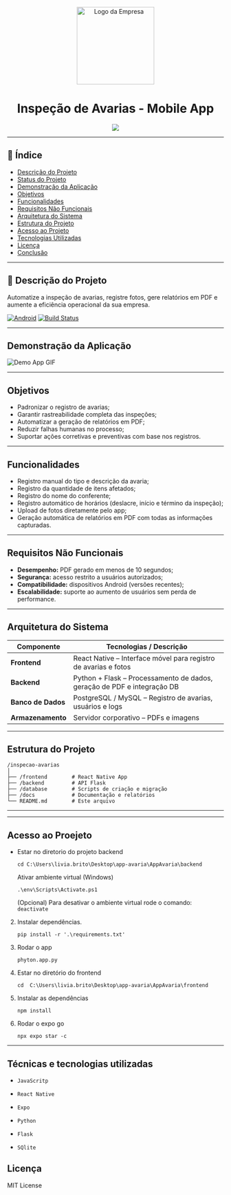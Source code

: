 <p align="center">
  <img src="http://www.uaga.com.br/wp-content/uploads/2020/09/Logo-site.png" alt="Logo da Empresa" width="180">
</p>

<h1 align="center">Inspeção de Avarias - Mobile App</h1>

<p align="center">
  <img loading="lazy" src="http://img.shields.io/static/v1?label=STATUS&message=EM%20DESENVOLVIMENTO&color=GREEN&style=for-the-badge"/>
</p>

---

## 📌 Índice

- [Descrição do Projeto](#descrição-do-projeto)
- [Status do Projeto](#status-do-projeto)
- [Demonstração da Aplicação](#demonstração-da-aplicação)
- [Objetivos](#objetivos)
- [Funcionalidades](#funcionalidades)
- [Requisitos Não Funcionais](#requisitos-não-funcionais)
- [Arquitetura do Sistema](#arquitetura-do-sistema)
- [Estrutura do Projeto](#📂-estrutura-do-projeto)
- [Acesso ao Projeto](#acesso-ao-projeto)
- [Tecnologias Utilizadas](#tecnologias-utilizadas)
- [Licença](#licença)
- [Conclusão](#conclusão)

---

## 📝 Descrição do Projeto

Automatize a inspeção de avarias, registre fotos, gere relatórios em PDF e aumente a eficiência operacional da sua empresa.

[![Android](https://img.shields.io/badge/Android-100%25-green)](#)
[![Build Status](https://img.shields.io/badge/build-passing-brightgreen)](#)

---

##  Demonstração da Aplicação



![Demo App GIF](https://via.placeholder.com/600x400.gif?text=Demo+App)

---

##  Objetivos

- Padronizar o registro de avarias;
- Garantir rastreabilidade completa das inspeções;
- Automatizar a geração de relatórios em PDF;
- Reduzir falhas humanas no processo;
- Suportar ações corretivas e preventivas com base nos registros.

---

##  Funcionalidades

- Registro manual do tipo e descrição da avaria;
- Registro da quantidade de itens afetados;
- Registro do nome do conferente;
- Registro automático de horários (deslacre, início e término da inspeção);
- Upload de fotos diretamente pelo app;
- Geração automática de relatórios em PDF com todas as informações capturadas.

---

##  Requisitos Não Funcionais

- **Desempenho:** PDF gerado em menos de 10 segundos;
- **Segurança:** acesso restrito a usuários autorizados;
- **Compatibilidade:** dispositivos Android (versões recentes);
- **Escalabilidade:** suporte ao aumento de usuários sem perda de performance.

---

##  Arquitetura do Sistema

| Componente         | Tecnologias / Descrição                                                 |
|--------------------|-------------------------------------------------------------------------|
| **Frontend**       | React Native – Interface móvel para registro de avarias e fotos         |
| **Backend**        | Python + Flask – Processamento de dados, geração de PDF e integração DB |
| **Banco de Dados** | PostgreSQL / MySQL – Registro de avarias, usuários e logs               |
| **Armazenamento**  | Servidor corporativo – PDFs e imagens                                   |

---

##  Estrutura do Projeto



```
/inspecao-avarias
│
├── /frontend        # React Native App
├── /backend         # API Flask
├── /database        # Scripts de criação e migração
├── /docs            # Documentação e relatórios
└── README.md        # Este arquivo
```

---


---

## Acesso ao Proejeto

-  Estar no diretorio do projeto backend
   ```
   cd C:\Users\livia.brito\Desktop\app-avaria\AppAvaria\backend
   ```

   Ativar ambiente virtual (Windows)
   ```
   .\env\Scripts\Activate.ps1
   ```

   (Opcional) Para desativar o ambiente virtual rode o comando: `deactivate`

2. Instalar dependências.
   ```
   pip install -r '.\requirements.txt'
   ```

3. Rodar o app
   ```
   phyton.app.py
   ```

4. Estar no diretório do frontend
   ```
   cd  C:\Users\livia.brito\Desktop\app-avaria\AppAvaria\frontend
   ```

5. Instalar as dependências
   ```
   npm install
6. Rodar o expo go
   ```
   npx expo star -c
---
##  Técnicas e tecnologias utilizadas

- ``JavaScritp``
- ``React Native``
- ``Expo``

- ``Python``
- ``Flask``
- ``SQlite``

##  Licença

MIT License 






